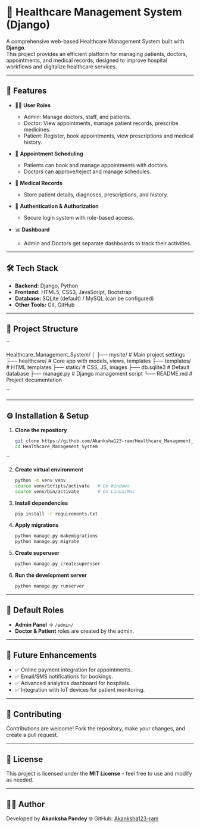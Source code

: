 # 🏥 Healthcare Management System (Django)

A comprehensive web-based Healthcare Management System built with **Django**.  
This project provides an efficient platform for managing patients, doctors, appointments, and medical records, designed to improve hospital workflows and digitalize healthcare services.

---

## 🚀 Features

- 👩‍⚕️ **User Roles**
  - Admin: Manage doctors, staff, and patients.
  - Doctor: View appointments, manage patient records, prescribe medicines.
  - Patient: Register, book appointments, view prescriptions and medical history.

- 📅 **Appointment Scheduling**
  - Patients can book and manage appointments with doctors.
  - Doctors can approve/reject and manage schedules.

- 📝 **Medical Records**
  - Store patient details, diagnoses, prescriptions, and history.

- 🔐 **Authentication & Authorization**
  - Secure login system with role-based access.

- 📊 **Dashboard**
  - Admin and Doctors get separate dashboards to track their activities.

---

## 🛠️ Tech Stack

- **Backend:** Django, Python  
- **Frontend:** HTML5, CSS3, JavaScript, Bootstrap  
- **Database:** SQLite (default) / MySQL (can be configured)  
- **Other Tools:** Git, GitHub  

---

## 📂 Project Structure

``

Healthcare\_Management\_System/
│
├── mysite/                # Main project settings
├── healthcare/            # Core app with models, views, templates
├── templates/             # HTML templates
├── static/                # CSS, JS, images
├── db.sqlite3             # Default database
├── manage.py              # Django management script
└── README.md              # Project documentation

``

---

## ⚙️ Installation & Setup

1. **Clone the repository**
   ```bash
   git clone https://github.com/Akanksha123-ram/Healthcare_Management_System.git
   cd Healthcare_Management_System
``

2. **Create virtual environment**

   ```bash
   python -m venv venv
   source venv/Scripts/activate   # On Windows
   source venv/bin/activate       # On Linux/Mac
   ```

3. **Install dependencies**

   ```bash
   pip install -r requirements.txt
   ```

4. **Apply migrations**

   ```bash
   python manage.py makemigrations
   python manage.py migrate
   ```

5. **Create superuser**

   ```bash
   python manage.py createsuperuser
   ```

6. **Run the development server**

   ```bash
   python manage.py runserver
   ```
---

## 🔑 Default Roles

* **Admin Panel** → `/admin/`
* **Doctor & Patient** roles are created by the admin.

---

## 📌 Future Enhancements

* ✅ Online payment integration for appointments.
* ✅ Email/SMS notifications for bookings.
* ✅ Advanced analytics dashboard for hospitals.
* ✅ Integration with IoT devices for patient monitoring.

---

## 🤝 Contributing

Contributions are welcome! Fork the repository, make your changes, and create a pull request.

---

## 📜 License

This project is licensed under the **MIT License** – feel free to use and modify as needed.

---

## 👩‍💻 Author

Developed by **Akanksha Pandey**
🌐 GitHub: [Akanksha123-ram](https://github.com/Akanksha123-ram)
